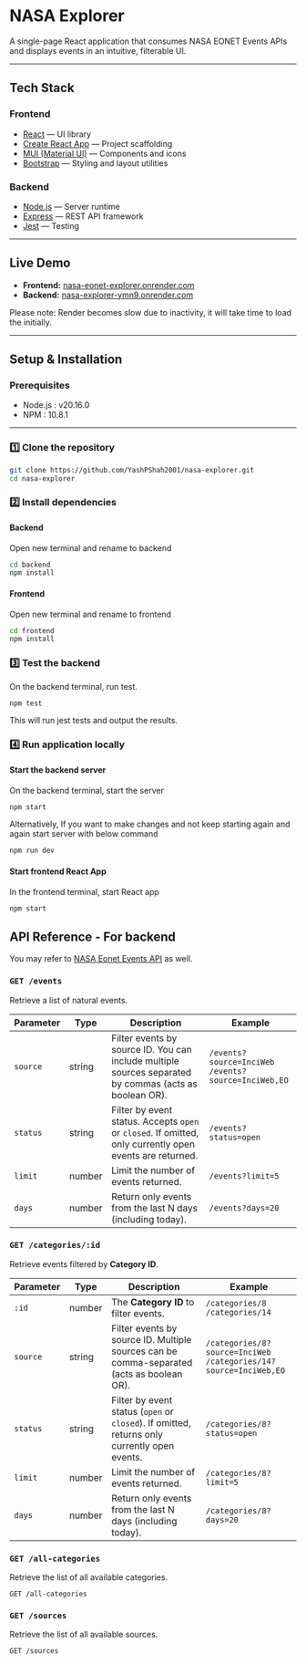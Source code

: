 # NASA Explorer

A single-page React application that consumes NASA EONET Events APIs and displays events in an intuitive, filterable UI.

---

## Tech Stack

### Frontend
- [React](https://reactjs.org/) — UI library
- [Create React App](https://create-react-app.dev/) — Project scaffolding
- [MUI (Material UI)](https://mui.com/) — Components and icons
- [Bootstrap](https://getbootstrap.com/) — Styling and layout utilities

### Backend
- [Node.js](https://nodejs.org/) — Server runtime
- [Express](https://expressjs.com/) — REST API framework
- [Jest](https://jestjs.io/) — Testing

---

## Live Demo

- **Frontend:** [nasa-eonet-explorer.onrender.com](https://nasa-eonet-explorer.onrender.com)
- **Backend:** [nasa-explorer-ymn9.onrender.com](https://nasa-explorer-ymn9.onrender.com)

Please note: Render becomes slow due to inactivity, it will take time to load the initially.

---

## Setup & Installation

### Prerequisites

- Node.js : v20.16.0
- NPM : 10.8.1

---

### 1️⃣ Clone the repository

```bash
git clone https://github.com/YashPShah2001/nasa-explorer.git
cd nasa-explorer
```

### 2️⃣ Install dependencies

#### Backend
Open new terminal and rename to backend
```bash
cd backend
npm install
```
#### Frontend
Open new terminal and rename to frontend
```bash
cd frontend
npm install
```
### 3️⃣ Test the backend
On the backend terminal, run test.
```bash
npm test
```

This will run jest tests and output the results.

### 4️⃣ Run application locally
#### Start the backend server
On the backend terminal, start the server
```bash
npm start
```
Alternatively, If you want to make changes and not keep starting again and again start server with below command
```bash
npm run dev
```
#### Start frontend React App
In the frontend terminal, start React app
```bash
npm start
```

## API Reference - For backend

You may refer to [NASA Eonet Events API](https://eonet.gsfc.nasa.gov/docs/v2.1#eventsAPI) as well.

### `GET /events`

Retrieve a list of natural events.

| **Parameter** | **Type** | **Description** | **Example** |
|---------------|----------|-----------------|-------------|
| `source`      | string   | Filter events by source ID. You can include multiple sources separated by commas (acts as boolean OR). | `/events?source=InciWeb`<br>`/events?source=InciWeb,EO`|
| `status`      | string   | Filter by event status. Accepts `open` or `closed`. If omitted, only currently open events are returned.| `/events?status=open`|
| `limit`       | number   | Limit the number of events returned.| `/events?limit=5`|
| `days`        | number   | Return only events from the last N days (including today).| `/events?days=20`|

### `GET /categories/:id`

Retrieve events filtered by **Category ID**.

| **Parameter** | **Type** | **Description**| **Example**|
|---------------|----------|----------------|------------|
| `:id`         | number   | The **Category ID** to filter events.| `/categories/8`<br>`/categories/14`|
| `source`      | string   | Filter events by source ID. Multiple sources can be comma-separated (acts as boolean OR).| `/categories/8?source=InciWeb`<br>`/categories/14?source=InciWeb,EO` |
| `status`      | string   | Filter by event status (`open` or `closed`). If omitted, returns only currently open events.| `/categories/8?status=open`|
| `limit`       | number   | Limit the number of events returned.| `/categories/8?limit=5`|
| `days`        | number   | Return only events from the last N days (including today).| `/categories/8?days=20`|

### `GET /all-categories`

Retrieve the list of all available categories.
```http
GET /all-categories
```

### `GET /sources`
Retrieve the list of all available sources.
```http
GET /sources
```
